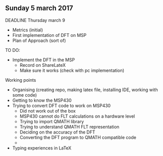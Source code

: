## Sunday 5 march 2017
DEADLINE Thursday march 9
   - Metrics (initial)
   - First implementation of DFT on MSP
   - Plan of Approach (sort of)

TO DO:
 - Implement the DFT in the MSP
	- Record on ShareLateX
	- Make sure it works (check with pc implementation)

Working points
 - Organising (creating repo, making latex file, installing IDE, working with some code)
 - Getting to know the MSP430
 - Trying to convert DFT code to work on MSP430
    - Did not work out of the box
    - MSP430 cannot do FLT calculations on a hardware level
    - Trying to import QMATH library
    - Trying to understand QMATH FLT representation
    - Deciding on the accuracy of the DFT
    - Converting the DFT program to QMATH compatible code
    - 
 - Typing experiences in LaTeX
